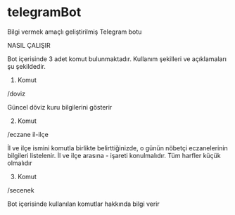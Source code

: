 # telegramBot

Bilgi vermek amaçlı geliştirilmiş Telegram botu

NASIL ÇALIŞIR

Bot içerisinde 3 adet komut bulunmaktadır. Kullanım şekilleri ve açıklamaları şu şekildedir. 

1. Komut 

/doviz 

Güncel döviz kuru bilgilerini gösterir
  
2. Komut

/eczane il-ilçe

İl ve ilçe ismini komutla birlikte belirttiğinizde, o günün nöbetçi eczanelerinin bilgileri listelenir. İl ve ilçe arasına - işareti konulmalıdır. Tüm harfler küçük olmalıdır

3. Komut

/secenek

Bot içerisinde kullanılan komutlar hakkında bilgi verir
